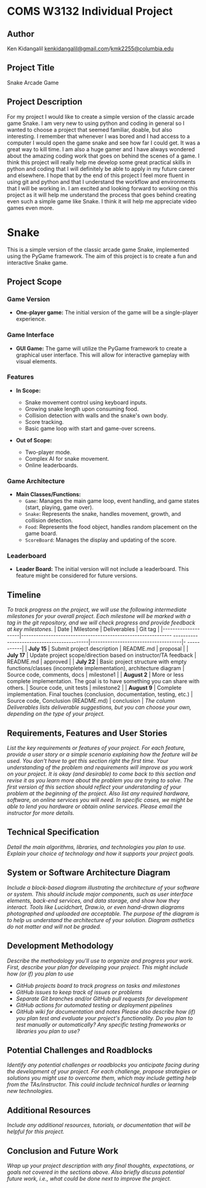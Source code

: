 # COMS W3132 Individual Project
## Author
Ken Kidangalil kenkidangalil@gmail.com/kmk2255@columbia.edu
## Project Title
Snake Arcade Game
## Project Description
For my project I would like to create a simple version of the classic arcade game Snake. I am very new to using python and coding in general so I wanted to choose a project that seemed familiar, doable, but also interesting. I remember that whenever I was bored and I had access to a computer I would open the game snake and see how far I could get. It was a great way to kill time. I am also a huge gamer and I have always wondered about the amazing coding work that goes on behind the scenes of a game. I think this project will really help me develop some great practical skills in python and coding that I will definitely be able to apply in my future career and elsewhere. I hope that by the end of this project I feel more fluent in using git and python and that I understand the workflow and environments that I will be working in. I am excited and looking forward to working on this project as it will help me understand the process that goes behind creating even such a simple game like Snake. I think it will help me appreciate video games even more.

# Snake

This is a simple version of the classic arcade game Snake, implemented using the PyGame framework. The aim of this project is to create a fun and interactive Snake game.

## Project Scope

### Game Version
- **One-player game:** The initial version of the game will be a single-player experience.

### Game Interface
- **GUI Game:** The game will utilize the PyGame framework to create a graphical user interface. This will allow for interactive gameplay with visual elements.

### Features
- **In Scope:**
  - Snake movement control using keyboard inputs.
  - Growing snake length upon consuming food.
  - Collision detection with walls and the snake's own body.
  - Score tracking.
  - Basic game loop with start and game-over screens.

- **Out of Scope:**
  - Two-player mode.
  - Complex AI for snake movement.
  - Online leaderboards.

### Game Architecture
- **Main Classes/Functions:**
  - `Game`: Manages the main game loop, event handling, and game states (start, playing, game over).
  - `Snake`: Represents the snake, handles movement, growth, and collision detection.
  - `Food`: Represents the food object, handles random placement on the game board.
  - `ScoreBoard`: Manages the display and updating of the score.

### Leaderboard
- **Leader Board:** The initial version will not include a leaderboard. This feature might be considered for future versions.

## Timeline
*To track progress on the project, we will use the following intermediate
milestones for your overall project. Each milestone will be marked with a tag in
the git repository, and we will check progress and provide feedback at key
milestones.*
| Date | Milestone
| Deliverables | Git tag |
|--------------------|-------------------------------------------------------------
-------------------------------------------|-------------------------------------|-
-----------|
| **July&nbsp;15** | Submit project description
| README.md | proposal |
| **July&nbsp;17** | Update project scope/direction based on instructor/TA
feedback | README.md
| approved |
| **July&nbsp;22** | Basic project structure with empty functions/classes
(incomplete implementation), architecture diagram | Source code, comments, docs
| milestone1 |
| **August&nbsp;2** | More or less complete implementation. The goal is to have
something you can share with others. | Source code, unit tests
| milestone2 |
| **August&nbsp;9** | Complete implementation. Final touches (conclusion,
documentation, testing, etc.) | Source code, Conclusion
(README.md) | conclusion |
*The column Deliverables lists deliverable suggestions, but you can choose your
own, depending on the type of your project.*
## Requirements, Features and User Stories
*List the key requirements or features of your project. For each feature, provide a
user story or a simple scenario explaining how the feature will be used. You don't
have to get this section right the first time. Your understanding of the problem
and requirements will improve as you work on your project. It is okay (and
desirable) to come back to this section and revise it as you learn more about the
problem you are trying to solve. The first version of this section should reflect
your understanding of your problem at the beginning of the project.*
*Also list any required hardware, software, on online services you will need. In
specific cases, we might be able to lend you hardware or obtain online services.
Please email the instructor for more details.*
## Technical Specification
*Detail the main algorithms, libraries, and technologies you plan to use. Explain
your choice of technology and how it supports your project goals.*
## System or Software Architecture Diagram
*Include a block-based diagram illustrating the architecture of your software or
system. This should include major components, such as user interface elements,
back-end services, and data storage, and show how they interact. Tools like
Lucidchart, Draw.io, or even hand-drawn diagrams photographed and uploaded are
acceptable. The purpose of the diagram is to help us understand the architecture of
your solution. Diagram asthetics do not matter and will not be graded.*
## Development Methodology
*Describe the methodology you'll use to organize and progress your work.*
*First, describe your plan for developing your project. This might include how (or
if) you plan to use*
- *GitHub projects board to track progress on tasks and milestones*
- *GitHub issues to keep track of issues or problems*
- *Separate Git branches and/or GitHub pull requests for development*
- *GitHub actions for automated testing or deployment pipelines*
- *GitHub wiki for documentation and notes*
*Please also describe how (if) you plan test and evaluate your project's
functionality. Do you plan to test manually or automatically? Any specific testing
frameworks or libraries you plan to use?*
## Potential Challenges and Roadblocks
*Identify any potential challenges or roadblocks you anticipate facing during the
development of your project. For each challenge, propose strategies or solutions
you might use to overcome them, which may include getting help from the
TAs/instructor. This could include technical hurdles or learning new technologies.*
## Additional Resources
*Include any additional resources, tutorials, or documentation that will be helpful
for this project.*
## Conclusion and Future Work
*Wrap up your project description with any final thoughts, expectations, or goals
not covered in the sections above. Also briefly discuss potential future work,
i.e., what could be done next to improve the project.*

